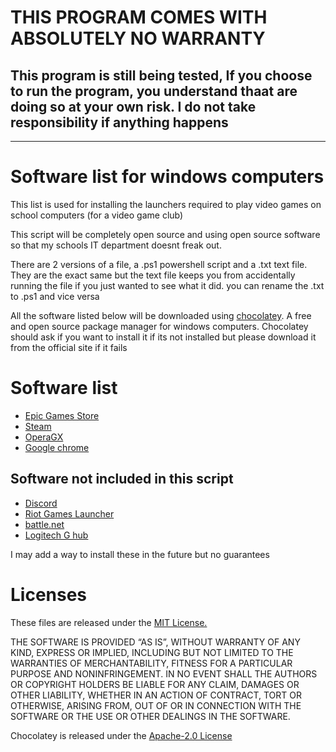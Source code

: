# **THIS PROGRAM COMES WITH ABSOLUTELY NO WARRANTY**
## **This program is still being tested, If you choose to run the program, you understand thaat are doing so at your own risk. I do not take responsibility if anything happens**

** **
# Software list for windows computers
This list is used for installing the launchers required to play video games on school computers (for a video game club)

This script will be completely open source and using open source software so that my schools IT department doesnt freak out.

There are 2 versions of a file, a .ps1 powershell script and a .txt text file. They are the exact same but the text file keeps you from accidentally running the file if you just wanted to see what it did. you can rename the .txt to .ps1 and vice versa

All the software listed below will be downloaded using [chocolatey](https://community.chocolatey.org). A free and open source package manager for windows computers. Chocolatey should ask if you want to install it if its not installed but please download it from the official site if it fails

# Software list
- [Epic Games Store](community.chocolatey.org/packages/epicgameslauncher)
- [Steam](https://community.chocolatey.org/packages/steam)
- [OperaGX](https://community.chocolatey.org/packages/opera-gx)
- [Google chrome](https://community.chocolatey.org/packages/googlechrome)

## Software not included in this script
- [Discord](https://discord.com)
- [Riot Games Launcher](https://playvalorant.com/en-us/)
- [battle.net](https://us.shop.battle.net/en-us)
- [Logitech G hub](https://www.logitechg.com/en-us/innovation/g-hub.html)

I may add a way to install these in the future but no guarantees 

# Licenses
These files are released under the [MIT License.](LICENSE)

THE SOFTWARE IS PROVIDED “AS IS”, WITHOUT WARRANTY OF ANY KIND, EXPRESS OR IMPLIED, INCLUDING BUT NOT LIMITED TO THE WARRANTIES OF MERCHANTABILITY, FITNESS FOR A PARTICULAR PURPOSE AND NONINFRINGEMENT. IN NO EVENT SHALL THE AUTHORS OR COPYRIGHT HOLDERS BE LIABLE FOR ANY CLAIM, DAMAGES OR OTHER LIABILITY, WHETHER IN AN ACTION OF CONTRACT, TORT OR OTHERWISE, ARISING FROM, OUT OF OR IN CONNECTION WITH THE SOFTWARE OR THE USE OR OTHER DEALINGS IN THE SOFTWARE.

Chocolatey is released under the [Apache-2.0 License](https://www.apache.org/licenses/LICENSE-2.0)
